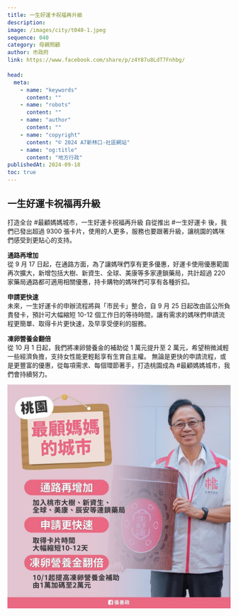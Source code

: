 ```yaml
---
title: 一生好運卡祝福再升級
description:
image: /images/city/t040-1.jpeg
sequence: 040
category: 母親照顧
author: 市政府
link: https://www.facebook.com/share/p/z4Y87u8LdT7Fnhbg/

head:
  meta:
    - name: "keywords"
      content: ""
    - name: "robots"
      content: ""
    - name: "author"
      content: ""
    - name: "copyright"
      content: "© 2024 A7新林口-社區網站"
    - name: "og:title"
      content: "地方行政"
publishedAt: 2024-09-18
toc: true
---
```


## 一生好運卡祝福再升級

打造全台 #最顧媽媽城市，一生好運卡祝福再升級
自從推出 #一生好運卡 後，我們已發出超過 9300 張卡片，使用的人更多，服務也要跟著升級，讓桃園的媽咪們感受到更貼心的支持。

**通路再增加**  
從 9 月 17 日起，在通路方面，為了讓媽咪們享有更多優惠，好運卡使用優惠範圍再次擴大，新增包括大樹、新資生、全球、美康等多家連鎖藥局，共計超過 220 家藥局通路都可適用相關優惠，持卡購物的媽咪們可享有各種折扣。

**申請更快速**  
未來，一生好運卡的申辦流程將與「市民卡」整合，自 9 月 25 日起改由區公所負責發卡，預計可大幅縮短 10-12 個工作日的等待時間，讓有需求的媽咪們申請流程更簡單、取得卡片更快速，及早享受便利的服務。

**凍卵營養金翻倍**  
從 10 月 1 日起，我們將凍卵營養金的補助從 1 萬元提升至 2 萬元，希望稍微減輕一些經濟負擔，支持女性能更輕鬆享有生育自主權。
無論是更快的申請流程，或是更豐富的優惠，從每項需求、每個環節著手，打造桃園成為 #最顧媽媽城市，我們會持續努力。

![t040-1.jpeg](/images/city/t040-1.jpeg)
